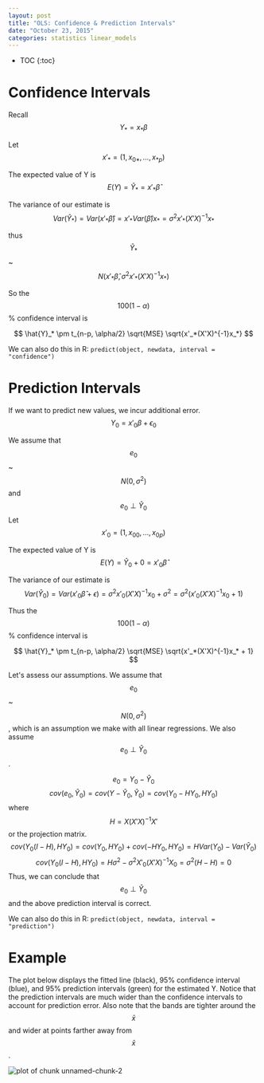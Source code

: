 ```yaml
---
layout: post
title: "OLS: Confidence & Prediction Intervals"
date: "October 23, 2015"
categories: statistics linear_models
---
```


* TOC
{:toc}



# Confidence Intervals
Recall $$ Y_* = x_*\beta $$

Let $$ x'_* = (1, x_{0*}, ..., x_{*p}) $$ 

The expected value of Y is 
$$ E(Y) = \hat{Y}_* = x'_*\hat{\beta} $$

The variance of our estimate is
$$ Var(\hat{Y}_*) = Var(x'_*\hat{\beta}) = x'_*Var(\hat{\beta})x_* = \sigma^2x'_*(X'X)^{-1}x_* $$

thus $$ \hat{Y}_* $$ ~ $$ N(x'_*\hat{\beta}, \sigma^2x'_*(X'X)^{-1}x_*) $$

So the $$100(1-\alpha)$$% confidence interval is

$$ \hat{Y}_* \pm t_{n-p, \alpha/2} \sqrt{MSE} \sqrt{x'_*(X'X)^{-1}x_*} $$

We can also do this in R: `predict(object, newdata, interval = "confidence")`

# Prediction Intervals
If we want to predict new values, we incur additional error. 
$$ Y_0 = x'_0\beta + \epsilon_0 $$

We assume that $$ e_0 $$ ~ $$ N(0, \sigma^2) $$ and $$ e_0 \perp \hat{Y}_0 $$ 
Let $$ x'_0 = (1, x_{00}, ..., x_{0p}) $$

The expected value of Y is
$$ E(Y) = \hat{Y}_0 + 0 = x'_0\hat{\beta} $$

The variance of our estimate is
$$ Var(\hat{Y}_0) = Var(x'_0\hat{\beta} + \epsilon) = \sigma^2x'_0(X'X)^{-1}x_0 + \sigma^2 = \sigma^2 (x'_0(X'X)^{-1}x_0 + 1) $$

Thus the $$100(1-\alpha)$$% confidence interval is

$$ \hat{Y}_* \pm t_{n-p, \alpha/2} \sqrt{MSE} \sqrt{x'_*(X'X)^{-1}x_* + 1} $$


Let's assess our assumptions. We assume that $$ e_0 $$ ~ $$ N(0, \sigma^2) $$, which is an assumption we make with all linear regressions. We also assume $$ e_0 \perp \hat{Y}_0 $$. 

$$ e_0 = Y_0 - \hat{Y}_0 $$
$$ cov(e_0, \hat{Y}_0) = cov(Y - \hat{Y}_0, \hat{Y}_0) = cov(Y_0 - HY_0, HY_0) $$
where $$ H = X(X'X)^{-1}X' $$ or the projection matrix.
$$ cov(Y_0(I - H), HY_0) = cov(Y_0, HY_0) + cov(-HY_0, HY_0) = H Var(Y_0) - Var(\hat{Y}_0) $$ 
$$ cov(Y_0(I - H), HY_0) = H \sigma^2 - \sigma^2X'_0(X'X)^{-1}X_0 = \sigma^2 (H - H) = 0 $$
Thus, we can conclude that $$ e_0 \perp \hat{Y}_0 $$ and the above prediction interval is correct.

We can also do this in R: `predict(object, newdata, interval = "prediction")`

# Example
The plot below displays the fitted line (black), 95% confidence interval (blue), and 95% prediction intervals (green) for the estimated Y. Notice that the prediction intervals are much wider than the confidence intervals to account for prediction error. Also note that the bands are tighter around the $$\bar{x}$$ and wider at points farther away from $$\bar{x}$$. 

<img src="/nhuyhoa/figure/source/2015-10-23-OLS-Intervals/unnamed-chunk-2-1.png" title="plot of chunk unnamed-chunk-2" alt="plot of chunk unnamed-chunk-2" style="display: block; margin: auto;" />

